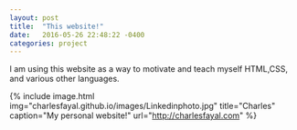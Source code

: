 ```yaml
---
layout: post
title:  "This website!"
date:   2016-05-26 22:48:22 -0400
categories: project
---
```

I am using this website as a way to motivate and teach myself HTML,CSS, and various other languages.

{% include image.html
            img="charlesfayal.github.io/images/Linkedinphoto.jpg"
            title="Charles"
            caption="My personal website!"
            url="http://charlesfayal.com" %}
